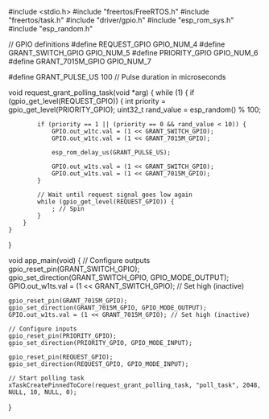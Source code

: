 #include <stdio.h>
#include "freertos/FreeRTOS.h"
#include "freertos/task.h"
#include "driver/gpio.h"
#include "esp_rom_sys.h"
#include "esp_random.h"

// GPIO definitions
#define REQUEST_GPIO       GPIO_NUM_4
#define GRANT_SWITCH_GPIO  GPIO_NUM_5
#define PRIORITY_GPIO      GPIO_NUM_6
#define GRANT_7015M_GPIO   GPIO_NUM_7

#define GRANT_PULSE_US     100  // Pulse duration in microseconds

void request_grant_polling_task(void *arg) {
    while (1) {
        if (gpio_get_level(REQUEST_GPIO)) {
            int priority = gpio_get_level(PRIORITY_GPIO);
            uint32_t rand_value = esp_random() % 100;

            if (priority == 1 || (priority == 0 && rand_value < 10)) {
                GPIO.out_w1tc.val = (1 << GRANT_SWITCH_GPIO);
                GPIO.out_w1tc.val = (1 << GRANT_7015M_GPIO);

                esp_rom_delay_us(GRANT_PULSE_US);

                GPIO.out_w1ts.val = (1 << GRANT_SWITCH_GPIO);
                GPIO.out_w1ts.val = (1 << GRANT_7015M_GPIO);
            }

            // Wait until request signal goes low again
            while (gpio_get_level(REQUEST_GPIO)) {
                ; // Spin
            }
        }
    }
}

void app_main(void) {
    // Configure outputs
    gpio_reset_pin(GRANT_SWITCH_GPIO);
    gpio_set_direction(GRANT_SWITCH_GPIO, GPIO_MODE_OUTPUT);
    GPIO.out_w1ts.val = (1 << GRANT_SWITCH_GPIO); // Set high (inactive)

    gpio_reset_pin(GRANT_7015M_GPIO);
    gpio_set_direction(GRANT_7015M_GPIO, GPIO_MODE_OUTPUT);
    GPIO.out_w1ts.val = (1 << GRANT_7015M_GPIO); // Set high (inactive)

    // Configure inputs
    gpio_reset_pin(PRIORITY_GPIO);
    gpio_set_direction(PRIORITY_GPIO, GPIO_MODE_INPUT);

    gpio_reset_pin(REQUEST_GPIO);
    gpio_set_direction(REQUEST_GPIO, GPIO_MODE_INPUT);

    // Start polling task
    xTaskCreatePinnedToCore(request_grant_polling_task, "poll_task", 2048, NULL, 10, NULL, 0);
}
